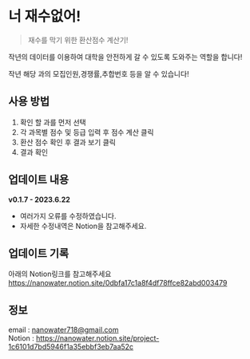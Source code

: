 # 너 재수없어!

> 재수를 막기 위한 환산점수 계산기!

작년의 데이터를 이용하여 대학을 안전하게 갈 수 있도록 도와주는 역할을 합니다!

작년 해당 과의 모집인원,경쟁률,추합번호 등을 알 수 있습니다!

## 사용 방법

1. 확인 할 과를 먼저 선택
2. 각 과목별 점수 및 등급 입력 후 점수 계산 클릭
3. 환산 점수 확인 후 결과 보기 클릭
4. 결과 확인

## 업데이트 내용

**v0.1.7 - 2023.6.22**

- 여러가지 오류를 수정하였습니다.
- 자세한 수정내역은 Notion을 참고해주세요.

## 업데이트 기록

아래의 Notion링크를 참고해주세요 <br>
https://nanowater.notion.site/0dbfa17c1a8f4df78ffce82abd003479

## 정보

email : nanowater718@gmail.com <br>
Notion : https://nanowater.notion.site/project-1c6101d7bd5946f1a35ebbf3eb7aa52c

<!-- Markdown link & img dfn's -->
